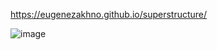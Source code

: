 https://eugenezakhno.github.io/superstructure/

![image](https://github.com/EugeneZakhno/superstructure/assets/30446748/a044fe55-e9e9-4adb-a99f-19e7a29617e3)

